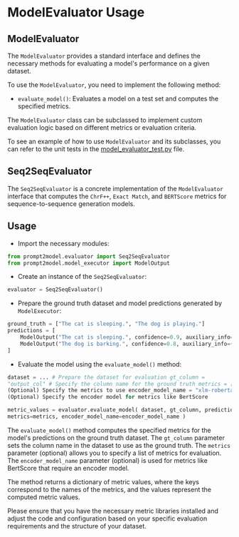 # ModelEvaluator Usage

## ModelEvaluator

The `ModelEvaluator`  provides a standard interface and defines the necessary
methods for evaluating a model's performance on a given dataset.

To use the `ModelEvaluator`, you need to implement the following method:

- `evaluate_model()`: Evaluates a model on a test set and computes the specified
metrics.

The `ModelEvaluator` class can be subclassed to implement custom evaluation logic
based on different metrics or evaluation criteria.

To see an example of how to use `ModelEvaluator` and its subclasses, you can refer
to the unit tests in the [model_evaluator_test.py](../tests/model_evaluator_test.py) file.

## Seq2SeqEvaluator

The `Seq2SeqEvaluator` is a concrete implementation of the `ModelEvaluator` interface
that computes the `ChrF++`, `Exact Match`, and `BERTScore` metrics for
sequence-to-sequence generation models.

## Usage

- Import the necessary modules:

```python
from prompt2model.evaluator import Seq2SeqEvaluator
from prompt2model.model_executor import ModelOutput
```

- Create an instance of the `Seq2SeqEvaluator`:

```python
evaluator = Seq2SeqEvaluator()
```

- Prepare the ground truth dataset and model predictions generated by
`ModelExecutor`:

```python
ground_truth = ["The cat is sleeping.", "The dog is playing."]
predictions = [
    ModelOutput("The cat is sleeping.", confidence=0.9, auxiliary_info={}),
    ModelOutput("The dog is barking.", confidence=0.8, auxiliary_info={}),
]
```

- Evaluate the model using the `evaluate_model()` method:

```python
dataset = ... # Prepare the dataset for evaluation gt_column =
"output_col" # Specify the column name for the ground truth metrics = [...] #
(Optional) Specify the metrics to use encoder_model_name = "xlm-roberta-base" #
(Optional) Specify the encoder model for metrics like BertScore

metric_values = evaluator.evaluate_model( dataset, gt_column, predictions,
metrics=metrics, encoder_model_name=encoder_model_name )
```

The `evaluate_model()` method computes the specified metrics for the model's
predictions on the ground truth dataset. The `gt_column` parameter sets the
column name in the dataset to use as the ground truth. The `metrics` parameter
(optional) allows you to specify a list of metrics for evaluation. The
`encoder_model_name` parameter (optional) is used for metrics like BertScore
that require an encoder model.

The method returns a dictionary of metric values, where the keys correspond to
the names of the metrics, and the values represent the computed metric values.

Please ensure that you have the necessary metric libraries installed and adjust
the code and configuration based on your specific evaluation requirements and
the structure of your dataset.
